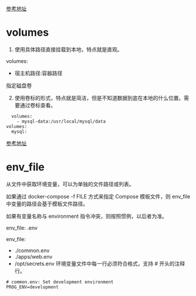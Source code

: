 <!--
 * @Author: wjn
 * @Date: 2020-01-31 11:41:24
 * @LastEditors: wjn
 * @LastEditTime: 2020-03-05 13:18:55
 -->
[参考地址](https://www.funtl.com/zh/docs-docker/Docker-Compose-%E6%A8%A1%E6%9D%BF%E6%96%87%E4%BB%B6.html#extra-hosts)

# volumes 

1. 使用具体路径直接挂载到本地，特点就是直观。

volumes:
  - 宿主机路径:容器路径

指定磁盘卷

2. 使用卷标的形式，特点就是简洁，但是不知道数据到底在本地的什么位置。需要通过卷标查看。

```
  volumes:
    - mysql-data:/usr/local/mysql/data
volumes:
  mysql:

```

[参考地址](volumns_info.md)


# env_file

从文件中获取环境变量，可以为单独的文件路径或列表。

如果通过 docker-compose -f FILE 方式来指定 Compose 模板文件，则 env_file 中变量的路径会基于模板文件路径。

如果有变量名称与 environment 指令冲突，则按照惯例，以后者为准。

env_file: .env

env_file:
  - ./common.env
  - ./apps/web.env
  - /opt/secrets.env
环境变量文件中每一行必须符合格式，支持 # 开头的注释行。

```
# common.env: Set development environment
PROG_ENV=development
```
